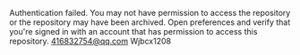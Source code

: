 Authentication failed. You may not have permission to access the repository or the repository may have been archived. Open preferences and verify that you're signed in with an account that has permission to access this repository.
416832754@qq.com
Wjbcx1208
